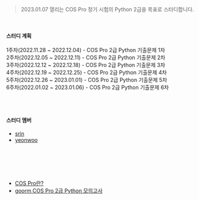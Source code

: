 > 2023.01.07 열리는 COS Pro 정기 시험의 Python 2급을 목표로 스터디합니다.
<br/>

#### 스터디 계획
1주차(2022.11.28 ~ 2022.12.04) - COS Pro 2급 Python 기출문제 1차<br/>
2주차(2022.12.05 ~ 2022.12.11) - COS Pro 2급 Python 기출문제 2차<br/>
3주차(2022.12.12 ~ 2022.12.18) - COS Pro 2급 Python 기출문제 3차<br/>
4주차(2022.12.19 ~ 2022.12.25) - COS Pro 2급 Python 기출문제 4차<br/>
5주차(2022.12.26 ~ 2023.01.01) - COS Pro 2급 Python 기출문제 5차<br/>
6주차(2022.01.02 ~ 2023.01.06) - COS Pro 2급 Python 기출문제 6차<br/>

<br/><br/>
#### 스터디 멤버
- [srin](https://github.com/SRin23)
- [yeonwoo](https://github.com/yeonwoo1125)



<br/><br/>
---
- [COS Pro란?](https://www.ybmit.com/cos_pro/cos_pro_info.jsp)
- [goorm COS Pro 2급 Python 모의고사](https://edu.goorm.io/lecture/17033/cos-pro-2%EA%B8%89-%EA%B8%B0%EC%B6%9C%EB%AC%B8%EC%A0%9C-python)
